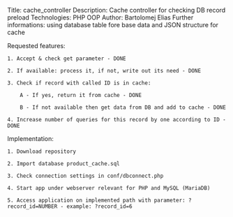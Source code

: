 Title: cache_controller
Description: Cache controller for checking DB record preload
Technologies: PHP OOP
Author: Bartolomej Elias
Further informations: using database table fore base data and JSON structure for cache


Requested features:

    1. Accept & check get parameter - DONE
    
    2. If available: process it, if not, write out its need - DONE
    
    3. Check if record with called ID is in cache:
    
        A - If yes, return it from cache - DONE
        
        B - If not available then get data from DB and add to cache - DONE
        
    4. Increase number of queries for this record by one according to ID - DONE
    
Implementation:

    1. Download repository
    
    2. Import database product_cache.sql
    
    3. Check connection settings in conf/dbconnect.php
    
    4. Start app under webserver relevant for PHP and MySQL (MariaDB)
    
    5. Access application on implemented path with parameter: ?record_id=NUMBER - example: ?record_id=6
